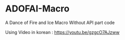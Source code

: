 # ADOFAI-Macro
A Dance of Fire and Ice Macro Without API part code


Using Video in korean : https://youtu.be/gzgcO7AJzww
